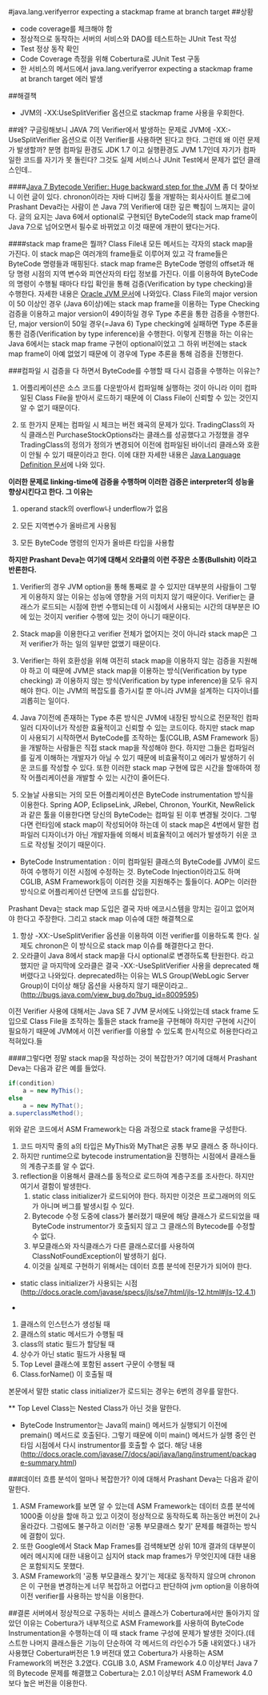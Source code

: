 #java.lang.verifyerror expecting a stackmap frame at branch target
##상황
- code coverage를 체크해야 함
- 정상적으로 동작하는 서버의 서비스와 DAO를 테스트하는 JUnit Test 작성
- Test 정상 동작 확인
- Code Coverage 측정을 위해 Cobertura로 JUnit Test 구동
- 한 서비스의 메서드에서 java.lang.verifyerror expecting a stackmap frame at branch target 에러 발생

##해결책
- JVM의 -XX:UseSplitVerifier 옵션으로 stackmap frame 사용을 우회한다.

##왜?
구글링해보니 JAVA 7의 Verifier에서 발생하는 문제로 JVM에 -XX:-UseSplitVerifier 옵션으로 이전 Verifier를 사용하면 된다고 한다.
그런데 왜 이런 문제가 발생할까? 분명 컴파일 환경도 JDK 1.7 이고 실행환경도 JVM 1.7인데 자기가 컴파일한 코드를 자기가 못 돌린다? 그것도 실제 서비스나 JUnit Test에서 문제가 없던 클래스인데..

####[Java 7 Bytecode Verifier: Huge backward step for the JVM](http://chrononsystems.com/blog/java-7-design-flaw-leads-to-huge-backward-step-for-the-jvm)
좀 더 찾아보니 이런 글이 있다. chronon이라는 자바 디버깅 툴을 개발하는 회사사이트 블로그에 Prashant Deva라는 사람이 쓴 Java 7의 Verifier에 대한 깊은 빡침이 느껴지는 글이다. 글의 요지는 Java 6에서 optional로 구현되던 ByteCode의 stack map frame이 Java 7으로 넘어오면서 필수로 바뀌었고 이것 때문에 개판이 됐다는거다.

####stack map frame은 뭘까? 
Class File내 모든 메서드는 각자의 stack map을 가진다. 이 stack map은 여러개의 frame들로 이루어져 있고 각 frame들은 ByteCode 명령들과 매핑된다. stack map frame은 ByteCode 명령의 offset과 해당 명령 시점의 지역 변수와 피연산자의 타입 정보를 가진다. 이를 이용하여 ByteCode의 명령이 수행될 때마다 타입 확인을 통해 검증(Verification by type checking)을 수행한다. 자세한 내용은 [Oracle JVM 문서](http://docs.oracle.com/javase/specs/jvms/se7/html/jvms-4.html#jvms-4.10.1)에 나와있다. Class File의 major version이 50 이상인 경우 (Java 6이상)에는 stack map frame을 이용하는 Type Checking 검증을 이용하고 major version이 49이하일 경우 Type 추론을 통한 검증을 수행한다. 단, major version이 50일 경우(=Java 6) Type checking에 실패하면 Type 추론을 통한 검증(Verification by type inference)을 수행한다. 이렇게 진행을 하는 이유는 Java 6에서는 stack map frame 구현이 optional이었고 그 하위 버전에는 stack map frame이 아예 없었기 때문에 이 경우에 Type 추론을 통해 검증을 진행한다.

###컴파일 시 검증을 다 하면서 ByteCode를 수행할 때 다시 검증을 수행하는 이유는?
1. 어플리케이션은 소스 코드를 다운받아서 컴파일해 실행하는 것이 아니라 이미 컴파일된 Class File을 받아서 로드하기 때문에 이 Class File이 신뢰할 수 있는 것인지 알 수 없기 때문이다.

2. 또 한가지 문제는 컴파일 시 체크는 버전 왜곡의 문제가 있다. TradingClass의 자식 클래스읜 PurchaseStockOptions라는 클래스를 성공했다고 가정했을 경우 TradingClass의 정의가 정의가 변경되어 이전에 컴파일된 바이너리 클래스와 호환이 안될 수 있기 때문이라고 한다. 이에 대한 자세한 내용은 [Java Language Definition 문서](http://docs.oracle.com/javase/specs/jls/se7/html/jls-13.html)에 나와 있다. 

**이러한 문제로 linking-time에 검증을 수행하며 이러한 검증은 interpreter의 성능을 향상시킨다고 한다. 그 이유는**
1. operand stack의 overflow나 underflow가 없음

2. 모든 지역변수가 올바르게 사용됨

3. 모든 ByteCode 명령의 인자가 올바른 타입을 사용함

**하지만 Prashant Deva는 여기에 대해서 오라클의 이런 주장은 소똥(Bullshit) 이라고 반론한다.**
1. Verifier의 경우 JVM option을 통해 통째로 끌 수 있지만 대부분의 사람들이 그렇게 이용하지 않는 이유는 성능에 영향을 거의 미치지 않기 때문이다. Verifier는 클래스가 로드되는 시점에 한번 수행되는데 이 시점에서 사용되는 시간의 대부분은 IO에 있는 것이지 verifier 수행에 있는 것이 아니기 때문이다.

2. Stack map을 이용한다고 verifier 전체가 없어지는 것이 아니라 stack map은 그저 verifier가 하는 일의 일부만 없앴기 때문이다.

3. Verifier는 하위 호환성을 위해 여전히 stack map을 이용하지 않는 검증을 지원해야 하고 이 때문에 JVM은 stack map을 이용하는 방식(Verification by type checking) 과 이용하지 않는 방식(Verification by type inference)을 모두 유지해야 한다. 이는 JVM의 복잡도를 증가시킬 뿐 아니라 JVM을 설계하는 디자이너를 괴롭히는 일이다.

4. Java 7이전에 존재하는 Type 추론 방식은 JVM에 내장된 방식으로 전문적인 컴파일러 디자이너가 작성한 효율적이고 신뢰할 수 있는 코드이다. 하지만 stack map이 사용되기 시작하면서 ByteCode를 조작하는 툴(CGLIB, ASM Framework 등)을 개발하는 사람들은 직접 stack map을 작성해야 한다. 하지만 그들은 컴파일러를 깊게 이해하는 개발자가 아닐 수 있기 때문에 비효율적이고 에러가 발생하기 쉬운 코드를 작성할 수 있다. 또한 이러한 stack map 구현에 많은 시간을 할애하여 정작 어플리케이션을 개발할 수 있는 시간이 줄어든다.

5. 오늘날 사용되는 거의 모든 어플리케이션은 ByteCode instrumentation 방식을 이용한다. Spring AOP, EclipseLink, JRebel, Chronon, YourKit, NewRelick과 같은 툴을 이용한다면 당신의 ByteCode는 컴파일 된 이후 변경될 것이다. 그렇다면 런타임에 stack map이 작성되어야 하는데 이 stack map은 4번에서 말한 컴파일러 디자이너가 아닌 개발자들에 의해서 비효율적이고 에러가 발생하기 쉬운 코드로 작성될 것이기 때문이다.

* ByteCode Instrumentation : 이미 컴파일된 클래스의 ByteCode를 JVM이 로드하여 수행하기 이전 시점에 수정하는 것. ByteCode Injection이라고도 하며 CGLIB, ASM Framework등이 이러한 것을 지원해주는 툴들이다. AOP는 이러한 방식으로 어플리케이션 단면에 코드를 삽입한다.

Prashant Deva는 stack map 도입은 결국 자바 에코시스템을 망치는 길이고 없어져야 한다고 주장한다. 그리고 stack map 이슈에 대한 해결책으로
1. 항상 -XX:-UseSplitVerifier 옵션을 이용하여 이전 verifier를 이용하도록 한다. 실제도 chronon은 이 방식으로 stack map 이슈를 해결한다고 한다.
3. 오라클이 Java 8에서 stack map을 다시 optional로 변경하도록 탄원한다. 
라고 했지만 글 마지막에 오라클은 결국 -XX:-UseSplitVerifier 사용을 deprecated 해버렸다고 나와있다. deprecated하는 이유는 WLS Group(WebLogic Server Group)이 더이상 해당 옵션을 사용하지 않기 때문이라고.. (http://bugs.java.com/view_bug.do?bug_id=8009595)

이전 Verifier 사용에 대해서는 Java SE 7 JVM 문서에도 나와있는데 stack frame 도입으로 Class File을 조작하는 툴들은 stack frame을 구현해야 하지만 구현에 시간이 필요하기 때문에 JVM에서 이전 verifier를 이용할 수 있도록 한시적으로 허용한다라고 적혀있다.들

####그렇다면 정말 stack map을 작성하는 것이 복잡한가?
여기에 대해서 Prashant Deva는 다음과 같은 예를 들었다.

```java
if(condition)
    a = new MyThis();
else
    a = new MyThat();
a.superclassMethod();
```

위와 같은 코드에서 ASM Framework는 다음 과정으로 stack frame을 구성한다.
1. 코드 마지막 줄의 a의 타입은 MyThis와 MyThat은 공통 부모 클래스 중 하나이다.
2. 하지만 runtime으로 bytecode instrumentation을 진행하는 시점에서 클래스들의 계층구조를 알 수 없다.
3. reflection을 이용해서 클래스를 동적으로 로드하여 계층구조를 조사한다. 하지만 여기서 결함이 발생한다.
	1. static class initializer가 로드되어야 한다. 하지만 이것은 프로그래머의 의도가 아니며 버그를 발생시킬 수 있다.
	2. Bytecode 수정 도중에 class가 불러졌기 때문에 해당 클래스가 로드되었을 때 ByteCode instrumentor가 호출되지 않고 그 클래스의 Bytecode를 수정할 수 없다.
	3. 부모클래스와 자식클래스가 다른 클래스로더를 사용하여 ClassNotFoundException이 발생하기 쉽다.
	4. 이것을 실제로 구현하기 위해서는 데이터 흐름 분석에 전문가가 되어야 한다.

* static class initializer가 사용되는 시점 (http://docs.oracle.com/javase/specs/jls/se7/html/jls-12.html#jls-12.4.1)

*
1. 클래스의 인스턴스가 생성될 때
2. 클래스의 static 메서드가 수행될 때
3. class의 static 필드가 할당될 때
4. 상수가 아닌 static 필드가 사용될 때
5. Top Level 클래스에 포함된 assert 구문이 수행될 때
6. Class.forName() 이 호출될 때 

본문에서 말한 static class initializer가 로드되는 경우는 6번의 경우를 말한다.

** Top Level Class는 Nested Class가 아닌 것을 말한다.

* ByteCode Instrumentor는 Java의 main() 메서드가 실행되기 이전에 premain() 메서드로 호출된다. 그렇기 때문에 이미 main() 메서드가 실행 중인 런타임 시점에서 다시 instrumentor를 호출할 수 없다.
해당 내용(http://docs.oracle.com/javase/7/docs/api/java/lang/instrument/package-summary.html)

###데이터 흐름 분석이 얼마나 복잡한가?
이에 대해서 Prashant Deva는 다음과 같이 말한다.
1. ASM Framework를 보면 알 수 있는데 ASM Framework는 데이터 흐름 분석에 1000줄 이상을 할애 하고 있고 이것이 정상적으로 동작하도록 하는동안 버전이 2나 올라갔다. 그럼에도 불구하고 이러한 '공통 부모클래스 찾기' 문제를 해결하는 방식에 결함이 있다.
2. 또한 Google에서 Stack Map Frames를 검색해보면 상위 10개 결과의 대부분이 에러 메시지에 대한 내용이고 심지어 stack map frames가 무엇인지에 대한 내용은 포함되지도 못했다.
3. ASM Framework의 '공통 부모클래스 찾기'는 제대로 동작하지 않으며 chronon은 이 구현을 변경하는게 너무 복잡하고 어렵다고 판단하여 jvm option을 이용하여 이전 verifier를 사용하는 방식을 이용한다.

##결론
서버에서 정상적으로 구동하는 서비스 클래스가 Cobertura에서만 돌아가지 않았던 이유는 Cobertura가 내부적으로 ASM Framework를 사용하여 ByteCode Instrumentation을 수행하는데 이 때 stack frame 구성에 문제가 발생한 것이다.(테스트한 나머지 클래스들은 기능이 단순하여 각 메서드의 라인수가 5줄 내외였다.) 내가 사용했단 Cobertura버전은 1.9 버전대 였고 Cobertura가 사용하는 ASM Framework의 버전은 3.2였다. CGLIB 3.0, ASM Framework 4.0 이상부터 Java 7의 Bytecode 문제를 해결했고 Cobertura는 2.0.1 이상부터 ASM Framework 4.0 보다 높은 버전을 이용한다.